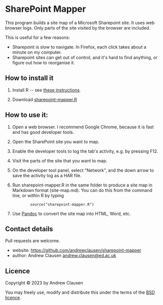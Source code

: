 # SharePoint Mapper

This program builds a site map of a Microsoft Sharepoint site.  It uses
web browser logs.  Only parts of the site visited by the browser are included.

This is useful for a few reasons:

 * Sharepoint is slow to navigate.  In Firefox, each click takes about a minute
   on my computer.
 * Sharepoint sites can get out of control, and it's hard to find anything,
   or figure out how to reorganise it.


## How to install it

1. Install R -- see [these instructions](https://techvidvan.com/tutorials/install-r/).

2. Download [sharepoint-mapper.R](https://github.com/andrewclausen/sharepoint-mapper/sharepoint-mapper.R)


## How to use it:

 1. Open a web browser.  I recommend Google Chrome, because it is fast and has
    good developer tools.

 2. Open the SharePoint site you want to map.

 3. Enable the developer tools to log the tab's activity, e.g. by pressing F12.

 4. Visit the parts of the site that you want to map.

 5. On the developer tool panel, select "Network", and the down arrow to save
    the activity log as a HAR file.

 6. Run sharepoint-mapper.R in the same folder to produce a site map in Markdown
    format (site-map.md).  You can do this from the command line, or within
    R by typing

                source("sharepoint-mapper.R")

 7. Use [Pandoc](https://pandoc.org/) to convert the site map into HTML, Word,
    etc.


## Contact details

Pull requests are welcome.

 * website: <https://github.com/andrewclausen/sharepoint-mapper>
 * author: Andrew Clausen <andrew.clausen@ed.ac.uk>


## Licence

Copyright © 2023 by Andrew Clausen

You may freely use, modify and distribute this under the terms of the
[BSD licence](https://opensource.org/license/bsd-2-clause/).

